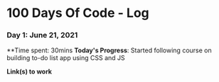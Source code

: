 # 100 Days Of Code - Log

### Day 1: June 21, 2021 

**Time spent: 30mins
**Today's Progress**: Started following course on building to-do list app using CSS and JS



**Link(s) to work**

